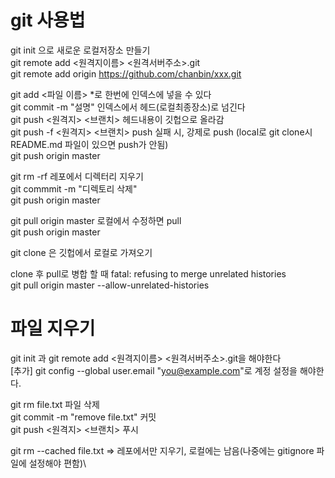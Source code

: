 # git 사용법

git init 으로 새로운 로컬저장소 만들기\
git remote add <원격지이름> <원격서버주소>.git\
git remote add origin https://github.com/chanbin/xxx.git

git add <파일 이름> *로 한번에 인덱스에 넣을 수 있다\
git commit -m "설명" 인덱스에서 헤드(로컬최종장소)로 넘긴다\
git push <원격지> <브랜치> 헤드내용이 깃헙으로 올라감\
git push -f <원격지> <브랜치> push 실패 시, 강제로 push (local로 git clone시 README.md 파일이 있으면 push가 안됨)\
git push origin master

git rm -rf <Directory> 레포에서 디렉터리 지우기\
git commmit -m "디렉토리 삭제"\
git push origin master
  
git pull origin master 로컬에서 수정하면 pull\
git push origin master

git clone 은 깃헙에서 로컬로 가져오기

clone 후 pull로 병합 할 때 fatal: refusing to merge unrelated histories\
git pull origin master --allow-unrelated-histories


# 파일 지우기
git init 과 git remote add <원격지이름> <원격서버주소>.git을 해야한다\
[추가] git config --global user.email "you@example.com"로 계정 설정을 해야한다.

git rm file.txt 파일 삭제\
git commit -m "remove file.txt" 커밋\
git push <원격지> <브랜치> 푸시

git rm --cached file.txt => 레포에서만 지우기, 로컬에는 남음(나중에는 gitignore 파일에 설정해야 편함)\
